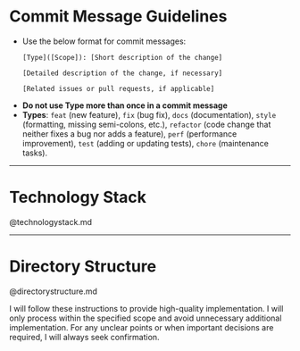 # Commit Message Guidelines

- Use the below format for commit messages:
  ```
  [Type]([Scope]): [Short description of the change]
  
  [Detailed description of the change, if necessary]
  
  [Related issues or pull requests, if applicable]
  ```
- **Do not use Type more than once in a commit message**
- **Types**: `feat` (new feature), `fix` (bug fix), `docs` (documentation), `style` (formatting, missing semi-colons, etc.), `refactor` (code change that neither fixes a bug nor adds a feature), `perf` (performance improvement), `test` (adding or updating tests), `chore` (maintenance tasks).

---

# Technology Stack

@technologystack.md

---

# Directory Structure

@directorystructure.md

I will follow these instructions to provide high-quality implementation. I will only process within the specified scope and avoid unnecessary additional implementation. For any unclear points or when important decisions are required, I will always seek confirmation.